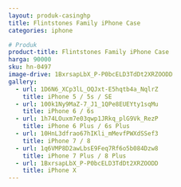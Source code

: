 ```yaml
---
layout: produk-casinghp
title: Flintstones Family iPhone Case
categories: iphone

# Produk
product-title: Flintstones Family iPhone Case
harga: 90000
sku: hn-0497
image-drive: 1BxrsapLbX_P-P0bcELD3TdDt2XRZOODD
gallery:
  - url: 1D6N6_XCp3lL_OQJxt-E5hqtb4a_NqlrZ
    title: iPhone 5 / 5s / SE
  - url: 100k1Ny9MaZ-7_J1_1QPe8EUEYty1sqMu
    title: iPhone 6 / 6s
  - url: 1h74LOuxm7e03qwp1JRkq_plG9Vk_RezP
    title: iPhone 6 Plus / 6s Plus
  - url: 10HnL3dfrao67hIKli_mMevfPWXdSSef3
    title: iPhone 7 / 8
  - url: 1q6VMP8D2awLbsE9Feq7Rf6o5b084Dzw8
    title: iPhone 7 Plus / 8 Plus
  - url: 1BxrsapLbX_P-P0bcELD3TdDt2XRZOODD
    title: iPhone X
---
```

